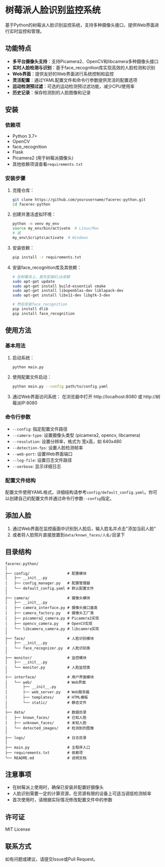 # 树莓派人脸识别监控系统

基于Python的树莓派人脸识别监控系统，支持多种摄像头接口，提供Web界面进行实时监控和管理。

## 功能特点

- **多平台摄像头支持**：支持Picamera2、OpenCV和libcamera多种摄像头接口
- **实时人脸检测与识别**：基于face_recognition库实现高效的人脸检测和识别
- **Web界面**：提供友好的Web界面进行系统控制和监控
- **灵活配置**：通过YAML配置文件和命令行参数提供灵活的配置选项
- **运动检测预过滤**：可选的运动检测预过滤功能，减少CPU使用率
- **历史记录**：保存检测到的人脸图像和记录

## 安装

### 依赖项

- Python 3.7+
- OpenCV
- face_recognition
- Flask
- Picamera2 (用于树莓派摄像头)
- 其他依赖项请查看`requirements.txt`

### 安装步骤

1. 克隆仓库：
   ```bash
   git clone https://github.com/yourusername/facerec-python.git
   cd facerec-python
   ```

2. 创建并激活虚拟环境：
   ```bash
   python -m venv my_env
   source my_env/bin/activate  # Linux/Mac
   # 或
   my_env\Scripts\activate  # Windows
   ```

3. 安装依赖：
   ```bash
   pip install -r requirements.txt
   ```

4. 安装face_recognition库及其依赖：
   ```bash
   # 在树莓派上，首先安装dlib依赖
   sudo apt-get update
   sudo apt-get install build-essential cmake
   sudo apt-get install libopenblas-dev liblapack-dev
   sudo apt-get install libx11-dev libgtk-3-dev
   
   # 然后安装face_recognition
   pip install dlib
   pip install face_recognition
   ```

## 使用方法

### 基本用法

1. 启动系统：
   ```bash
   python main.py
   ```

2. 使用配置文件启动：
   ```bash
   python main.py --config path/to/config.yaml
   ```

3. 通过Web界面访问系统：
   在浏览器中打开 http://localhost:8080 或 http://树莓派IP:8080

### 命令行参数

- `--config`: 指定配置文件路径
- `--camera-type`: 设置摄像头类型 (picamera2, opencv, libcamera)
- `--resolution`: 设置分辨率，格式为 宽x高，如 640x480
- `--detection-fps`: 设置人脸检测帧率
- `--web-port`: 设置Web界面端口
- `--log-file`: 设置日志文件路径
- `--verbose`: 显示详细日志

### 配置文件结构

配置文件使用YAML格式，详细结构请参考`config/default_config.yaml`。你可以创建自己的配置文件并通过命令行参数`--config`指定。

## 添加人脸

1. 通过Web界面在监控画面中识别到人脸后，输入姓名并点击"添加当前人脸"
2. 或者将人脸照片直接放置到`data/known_faces/人名/`目录下

## 目录结构

```
facerec-python/
│
├── config/                 # 配置模块
│   ├── __init__.py
│   ├── config_manager.py   # 配置管理器
│   └── default_config.yaml # 默认配置文件
│
├── camera/                 # 摄像头模块
│   ├── __init__.py
│   ├── camera_interface.py # 摄像头接口基类
│   ├── camera_factory.py   # 摄像头工厂类
│   ├── picamera2_camera.py # Picamera2实现
│   ├── opencv_camera.py    # OpenCV实现
│   └── libcamera_camera.py # libcamera实现
│
├── face/                   # 人脸识别模块
│   ├── __init__.py
│   └── face_recognizer.py  # 人脸识别类
│
├── monitor/                # 监控模块
│   ├── __init__.py
│   └── monitor.py          # 人脸监控类
│
├── interface/              # 用户界面模块
│   └── web/                # Web界面
│       ├── __init__.py
│       ├── web_server.py   # Web服务器
│       ├── templates/      # HTML模板
│       └── static/         # 静态文件
│
├── data/                   # 数据目录
│   ├── known_faces/        # 已知人脸
│   ├── unknown_faces/      # 未知人脸
│   └── detected_images/    # 检测到的图像
│
├── logs/                   # 日志目录
│
├── main.py                 # 主程序入口
├── requirements.txt        # 依赖项
└── README.md               # 说明文档
```

## 注意事项

- 在树莓派上使用时，确保已安装并配置好摄像头
- 人脸识别需要一定的计算资源，在资源有限的设备上可适当调低检测帧率
- 首次使用时，请根据实际情况修改配置文件中的参数

## 许可证

MIT License

## 联系方式

如有问题或建议，请提交Issue或Pull Request。 